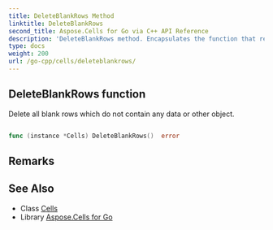 ```yaml
---
title: DeleteBlankRows Method 
linktitle: DeleteBlankRows
second_title: Aspose.Cells for Go via C++ API Reference
description: 'DeleteBlankRows method. Encapsulates the function that represents deleteblankrows in Go.'
type: docs
weight: 200
url: /go-cpp/cells/deleteblankrows/
---
```


## DeleteBlankRows function

Delete all blank rows which do not contain any data or other object.

```go

func (instance *Cells) DeleteBlankRows()  error

```

## Remarks


## See Also

* Class [Cells](../)
* Library [Aspose.Cells for Go](../../)
